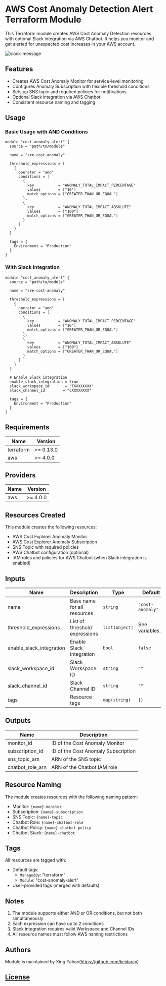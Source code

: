# AWS Cost Anomaly Detection Alert Terraform Module

This Terraform module creates AWS Cost Anomaly Detection resources with optional Slack integration via AWS Chatbot. It helps you monitor and get alerted for unexpected cost increases in your AWS account.

![slack-message](./github/slack-message.png)

## Features

- Creates AWS Cost Anomaly Monitor for service-level monitoring
- Configures Anomaly Subscription with flexible threshold conditions
- Sets up SNS topic and required policies for notifications
- Optional Slack integration via AWS Chatbot
- Consistent resource naming and tagging

## Usage

### Basic Usage with AND Conditions

```hcl
module "cost_anomaly_alert" {
  source = "path/to/module"

  name = "sre-cost-anomaly"

  threshold_expressions = [
    {
      operator = "and"
      conditions = [
        {
          key           = "ANOMALY_TOTAL_IMPACT_PERCENTAGE"
          values        = ["10"]
          match_options = ["GREATER_THAN_OR_EQUAL"]
        },
        {
          key           = "ANOMALY_TOTAL_IMPACT_ABSOLUTE"
          values        = ["100"]
          match_options = ["GREATER_THAN_OR_EQUAL"]
        }
      ]
    }
  ]

  tags = {
    Environment = "Production"
  }
}
```

### With Slack Integration

```hcl
module "cost_anomaly_alert" {
  source = "path/to/module"

  name = "sre-cost-anomaly"

  threshold_expressions = [
    {
      operator = "and"
      conditions = [
        {
          key           = "ANOMALY_TOTAL_IMPACT_PERCENTAGE"
          values        = ["10"]
          match_options = ["GREATER_THAN_OR_EQUAL"]
        },
        {
          key           = "ANOMALY_TOTAL_IMPACT_ABSOLUTE"
          values        = ["100"]
          match_options = ["GREATER_THAN_OR_EQUAL"]
        }
      ]
    }
  ]

  # Enable Slack integration
  enable_slack_integration = true
  slack_workspace_id       = "TXXXXXXXX"
  slack_channel_id        = "CXXXXXXXX"

  tags = {
    Environment = "Production"
  }
}
```

## Requirements

| Name | Version |
|------|---------|
| terraform | >= 0.13.0 |
| aws | >= 4.0.0 |

## Providers

| Name | Version |
|------|---------|
| aws | >= 4.0.0 |

## Resources Created

This module creates the following resources:

- AWS Cost Explorer Anomaly Monitor
- AWS Cost Explorer Anomaly Subscription
- SNS Topic with required policies
- AWS Chatbot configuration (optional)
- IAM roles and policies for AWS Chatbot (when Slack integration is enabled)

## Inputs

| Name | Description | Type | Default | Required |
|------|-------------|------|---------|:--------:|
| name | Base name for all resources | `string` | `"cost-anomaly"` | yes |
| threshold_expressions | List of threshold expressions | `list(object)` | See variables.tf | yes |
| enable_slack_integration | Enable Slack integration | `bool` | `false` | no |
| slack_workspace_id | Slack Workspace ID | `string` | `""` | no |
| slack_channel_id | Slack Channel ID | `string` | `""` | no |
| tags | Resource tags | `map(string)` | `{}` | no |

## Outputs

| Name | Description |
|------|-------------|
| monitor_id | ID of the Cost Anomaly Monitor |
| subscription_id | ID of the Cost Anomaly Subscription |
| sns_topic_arn | ARN of the SNS topic |
| chatbot_role_arn | ARN of the Chatbot IAM role |

## Resource Naming

The module creates resources with the following naming pattern:

- Monitor: `{name}-monitor`
- Subscription: `{name}-subscription`
- SNS Topic: `{name}-topic`
- Chatbot Role: `{name}-chatbot-role`
- Chatbot Policy: `{name}-chatbot-policy`
- Chatbot Stack: `{name}-chatbot`

## Tags

All resources are tagged with:
- Default tags:
  - `ManagedBy`: "terraform"
  - `Module`: "cost-anomaly-alert"
- User-provided tags (merged with defaults)

## Notes

1. The module supports either AND or OR conditions, but not both simultaneously
2. Each expression can have up to 2 conditions
3. Slack integration requires valid Workspace and Channel IDs
4. All resource names must follow AWS naming restrictions

## Authors

Module is maintained by Xing Yahao(https://github.com/keidarcy)

## [License](LICENSE)


